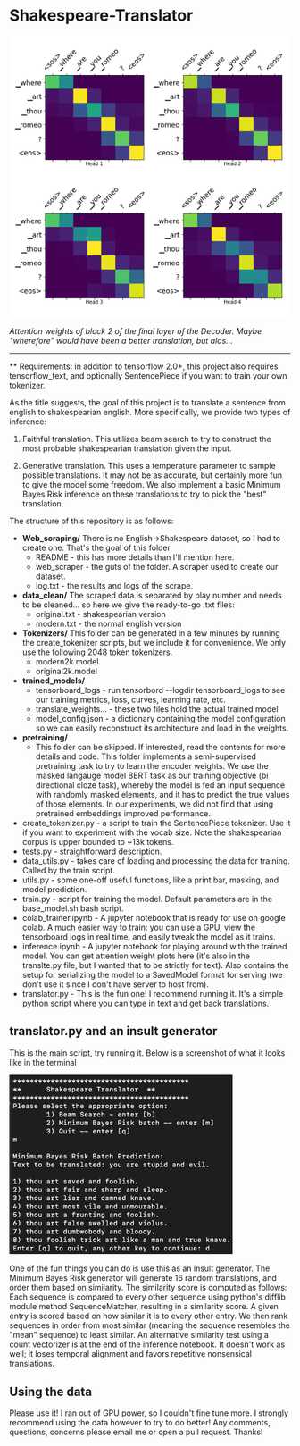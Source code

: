# Shakespeare-Translator

![alt text](https://github.com/jmkernes/Shakespeare-Translator/blob/main/where_art_thou.png?raw=True)

*Attention weights of block 2 of the final layer of the Decoder. Maybe "wherefore" would have been a better translation, but alas...*

-----------------------------------------------
\*\* Requirements: in addition to tensorflow 2.0+, this project also requires tensorflow_text, and optionally SentencePiece if you want to train your own tokenizer.

As the title suggests, the goal of this project is to translate a sentence from english to shakespearian english. More specifically, we provide two types of inference:

1) Faithful translation. This utilizes beam search to try to construct the most probable shakespearian translation given the input.

2) Generative translation. This uses a temperature parameter to sample possible translations. It may not be as accurate, but certainly more fun to give the model some freedom. We also implement a basic Minimum Bayes Risk inference on these translations to try to pick the "best" translation.

The structure of this repository is as follows:

* **Web_scraping/**
    There is no English->Shakespeare dataset, so I had to create one. That's the goal of this folder.
    * README - this has more details than I'll mention here.
    * web_scraper - the guts of the folder. A scraper used to create our dataset.
    * log.txt - the results and logs of the scrape.
* **data_clean/**
    The scraped data is separated by play number and needs to be cleaned... so here we give the ready-to-go .txt files:
    * original.txt - shakespearian version
    * modern.txt - the normal english version
* **Tokenizers/**
    This folder can be generated in a few minutes by running the create_tokenizer scripts, but we include it for convenience. We only use the following 2048 token tokenizers.
    * modern2k.model
    * original2k.model
* **trained_models/**
    * tensorboard_logs - run tensorbord --logdir tensorboard_logs to see our training metrics, loss, curves, learning rate, etc.
    * translate_weights... - these two files hold the actual trained model
    * model_config.json - a dictionary containing the model configuration so we can easily reconstruct its architecture and load in the weights.
* **pretraining/**
    * This folder can be skipped. If interested, read the contents for more details and code. This folder implements a semi-supervised pretraining task to try to learn the encoder weights. 
    We use the masked langauge model BERT task as our training objective (bi directional cloze task), whereby the model is fed an input sequence with randomly masked elements, and it has
    to predict the true values of those elements. In our experiments, we did not find that using pretrained embeddings improved performance.
* create_tokenizer.py - a script to train the SentencePiece tokenizer. Use it if you want to experiment with the vocab size. Note the shakespearian corpus is upper bounded to ~13k tokens.
* tests.py - straightforward description.
* data_utils.py - takes care of loading and processing the data for training. Called by the train script.
* utils.py - some one-off useful functions, like a print bar, masking, and model prediction.
* train.py - script for training the model. Default parameters are in the base_model.sh bash script.
* colab_trainer.ipynb - A jupyter notebook that is ready for use on google colab. A much easier way to train: you can use a GPU, view the tensorboard logs in real time, and easily tweak the model as it trains.
* inference.ipynb - A jupyter notebook for playing around with the trained model. You can get attention weight plots here (it's also in the translte.py file, but I wanted that to be strictly for text). Also contains the setup for serializing the model to a SavedModel format for serving (we don't use it since I don't have server to host from).
* translator.py - This is the fun one! I recommend running it. It's a simple python script where you can type in text and get back translations.

## translator.py and an insult generator

This is the main script, try running it. Below is a screenshot of what it looks like in the terminal

<img src="https://github.com/jmkernes/Shakespeare-Translator/blob/main/prog_screenshot.png" alt="drawing" width="400"/>

One of the fun things you can do is use this as an insult generator. The Minimum Bayes Risk generator will generate 16 random translations, and order them based on similarity. The similarity score is computed as follows: Each sequence is compared to every other sequence using python's difflib module method SequenceMatcher, resulting in a similarity score. A given entry is scored based on how similar it is to every other entry. We then rank sequences in order from most similar (meaning the sequence resembles the "mean" sequence) to least similar. An alternative similarity test using a count vectorizer is at the end of the inference notebook. It doesn't work as well; it loses temporal alignment and favors repetitive nonsensical translations.

## Using the data

Please use it! I ran out of GPU power, so I couldn't fine tune more. I strongly recommend using the data however to try to do better! Any comments, questions, concerns please email me or open a pull request. Thanks!

